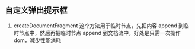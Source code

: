 ## 自定义弹出提示框

1. createDocumentFragment
这个方法用于临时节点，先把内容 append 到临时节点中，然后再把临时节点 append 到文档流中，好处是只需一次操作 dom，减少性能消耗

